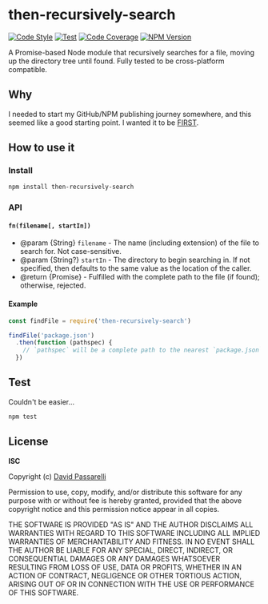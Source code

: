 # then-recursively-search

[![Code Style](https://img.shields.io/badge/code%20style-standard-brightgreen.svg)](https://standardjs.com/)
[![Test](https://github.com/DPassarelli/then-recursively-search/actions/workflows/ci.yml/badge.svg)](https://github.com/DPassarelli/then-recursively-search/actions/workflows/ci.yml)
[![Code Coverage](https://codecov.io/gh/DPassarelli/then-recursively-search/branch/main/graph/badge.svg?token=VU8TSEK50Y)](https://codecov.io/gh/DPassarelli/then-recursively-search)
[![NPM Version](https://img.shields.io/npm/v/then-recursively-search)](https://www.npmjs.com/package/then-recursively-search)

A Promise-based Node module that recursively searches for a file, moving up the directory tree until found. Fully tested to be cross-platform compatible.

## Why

I needed to start my GitHub/NPM publishing journey somewhere, and this seemed like a good starting point. I wanted it to be [FIRST](https://addyosmani.com/first/).


## How to use it

### Install

```bash
npm install then-recursively-search
```


### API

#### `fn(filename[, startIn])`

* @param {String} `filename` - The name (including extension) of the file to search for. Not case-sensitive.
* @param {String?} `startIn` - The directory to begin searching in. If not specified, then defaults to the same value as the location of the caller.
* @return {Promise} - Fulfilled with the complete path to the file (if found); otherwise, rejected.


#### Example

```javascript
const findFile = require('then-recursively-search')

findFile('package.json')
  .then(function (pathspec) {
    // `pathspec` will be a complete path to the nearest `package.json` file in any folder above `__dirname`
  })
```


## Test

Couldn't be easier...

```bash
npm test
```


## License

**ISC**

Copyright (c) [David Passarelli](mailto:dpassarelli@camelotcg.com)

Permission to use, copy, modify, and/or distribute this software for any purpose with or without fee is hereby granted, provided that the above copyright notice and this permission notice appear in all copies.

THE SOFTWARE IS PROVIDED "AS IS" AND THE AUTHOR DISCLAIMS ALL WARRANTIES WITH REGARD TO THIS SOFTWARE INCLUDING ALL IMPLIED WARRANTIES OF MERCHANTABILITY AND FITNESS. IN NO EVENT SHALL THE AUTHOR BE LIABLE FOR ANY SPECIAL, DIRECT, INDIRECT, OR CONSEQUENTIAL DAMAGES OR ANY DAMAGES WHATSOEVER RESULTING FROM LOSS OF USE, DATA OR PROFITS, WHETHER IN AN ACTION OF CONTRACT, NEGLIGENCE OR OTHER TORTIOUS ACTION, ARISING OUT OF OR IN CONNECTION WITH THE USE OR PERFORMANCE OF THIS SOFTWARE.
